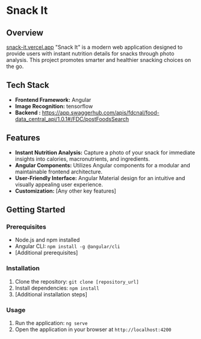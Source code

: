 # Snack It

## Overview

[snack-it.vercel.app](https://snack-it.vercel.app/home)
"Snack It" is a modern web application designed to provide users with instant nutrition details for snacks through photo analysis. This project promotes smarter and healthier snacking choices on the go.

## Tech Stack

- **Frontend Framework:** Angular
- **Image Recognition:** tensorflow
- **Backend :** https://app.swaggerhub.com/apis/fdcnal/food-data_central_api/1.0.1#/FDC/postFoodsSearch

## Features

- **Instant Nutrition Analysis:** Capture a photo of your snack for immediate insights into calories, macronutrients, and ingredients.
- **Angular Components:** Utilizes Angular components for a modular and maintainable frontend architecture.
- **User-Friendly Interface:** Angular Material design for an intuitive and visually appealing user experience.
- **Customization:** [Any other key features]

## Getting Started

### Prerequisites

- Node.js and npm installed
- Angular CLI: `npm install -g @angular/cli`
- [Additional prerequisites]

### Installation

1. Clone the repository: `git clone [repository_url]`
2. Install dependencies: `npm install`
3. [Additional installation steps]

### Usage

1. Run the application: `ng serve`
2. Open the application in your browser at `http://localhost:4200`
